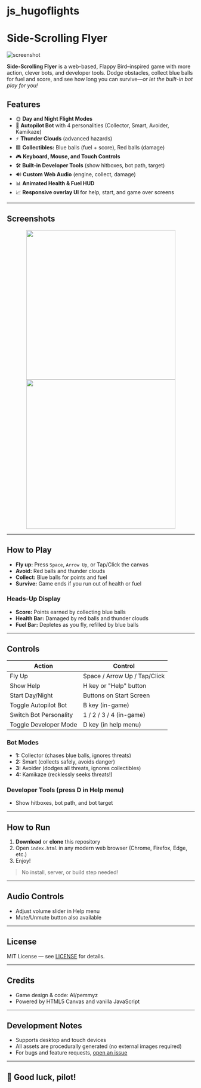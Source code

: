 # js_hugoflights


# Side-Scrolling Flyer

![screenshot](sceenshots/game_1.png)

**Side-Scrolling Flyer** is a web-based, Flappy Bird–inspired game with more action, clever bots, and developer tools. Dodge obstacles, collect blue balls for fuel and score, and see how long you can survive—*or let the built-in bot play for you!*

## Features

- 🌞 **Day and Night Flight Modes**
- 🤖 **Autopilot Bot** with 4 personalities (Collector, Smart, Avoider, Kamikaze)
- ⚡ **Thunder Clouds** (advanced hazards)
- 🟦 **Collectibles:** Blue balls (fuel + score), Red balls (damage)
- 🎮 **Keyboard, Mouse, and Touch Controls**
- 🛠️ **Built-in Developer Tools** (show hitboxes, bot path, target)
- 🔊 **Custom Web Audio** (engine, collect, damage)
- 📊 **Animated Health & Fuel HUD**
- 📈 **Responsive overlay UI** for help, start, and game over screens

---

## Screenshots

<p align="center">
  <img src="docs/screenshot_day.png" width="400">
  <img src="docs/screenshot_night.png" width="400">
</p>

---

## How to Play

- **Fly up:** Press `Space`, `Arrow Up`, or Tap/Click the canvas  
- **Avoid:** Red balls and thunder clouds  
- **Collect:** Blue balls for points and fuel  
- **Survive:** Game ends if you run out of health or fuel

### Heads-Up Display

- **Score:** Points earned by collecting blue balls  
- **Health Bar:** Damaged by red balls and thunder clouds  
- **Fuel Bar:** Depletes as you fly, refilled by blue balls

---

## Controls

| Action                | Control                        |
|-----------------------|-------------------------------|
| Fly Up                | Space / Arrow Up / Tap/Click  |
| Show Help             | H key or "Help" button        |
| Start Day/Night       | Buttons on Start Screen       |
| Toggle Autopilot Bot  | B key (in-game)               |
| Switch Bot Personality| 1 / 2 / 3 / 4 (in-game)       |
| Toggle Developer Mode | D key (in help menu)          |

### Bot Modes

- **1:** Collector (chases blue balls, ignores threats)
- **2:** Smart (collects safely, avoids danger)
- **3:** Avoider (dodges all threats, ignores collectibles)
- **4:** Kamikaze (recklessly seeks threats!)

### Developer Tools (press **D** in Help menu)

- Show hitboxes, bot path, and bot target

---

## How to Run

1. **Download** or **clone** this repository
2. Open `index.html` in any modern web browser (Chrome, Firefox, Edge, etc.)
3. Enjoy!

> No install, server, or build step needed!

---

## Audio Controls

- Adjust volume slider in Help menu
- Mute/Unmute button also available

---

## License

MIT License — see [LICENSE](LICENSE) for details.

---

## Credits

- Game design & code: AI/pemmyz
- Powered by HTML5 Canvas and vanilla JavaScript

---

## Development Notes

- Supports desktop and touch devices
- All assets are procedurally generated (no external images required)
- For bugs and feature requests, [open an issue](https://github.com/pemmyz/js_hugoflights/issues)

---

## 🛫 Good luck, pilot!
